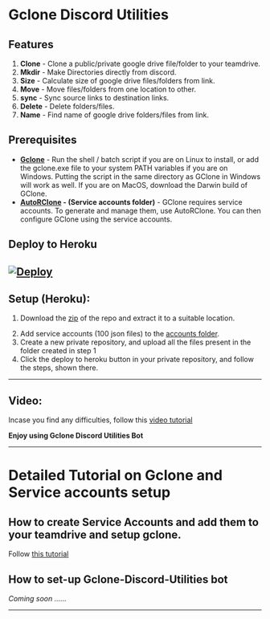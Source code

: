 # Gclone Discord Utilities
## Features
1. **Clone**  - Clone a public/private google drive file/folder to your teamdrive.
2. **Mkdir**  - Make Directories directly from discord.
3. **Size**   - Calculate size of google drive files/folders from link.
4. **Move**   - Move files/folders from one location to other.
5. **sync**   - Sync source links to destination links.
6. **Delete** - Delete folders/files.
7. **Name**   - Find name of google drive folders/files from link.
## Prerequisites
- **[Gclone](https://github.com/donwa/gclone)** - Run the shell / batch script if you are on Linux to install, or add the gclone.exe file to your system PATH variables if you are on Windows. Putting the script in the same directory as GClone in Windows will work as well. If you are on MacOS, download the Darwin build of GClone.
- **[AutoRClone](https://github.com/xyou365/autorclone) - (Service accounts folder)** - GClone requires service accounts. To generate and manage them, use AutoRClone. You can then configure GClone using the service accounts.

## Deploy to Heroku
[![Deploy](https://www.herokucdn.com/deploy/button.svg)](https://heroku.com/deploy)
---
## Setup (Heroku):
1. Download the [zip](https://codeload.github.com/jsmsj/Gclone-Discord-Utilities-Heroku/zip/refs/heads/main) of the repo and extract it to a suitable location.
<!-- Download the latest release of [gclone](https://github.com/donwa/gclone/releases/) and add the **gclone** file to the location, where you extracted .zip folder in step 1.-->
2. Add service accounts (100 json files) to the [accounts folder](accounts/).
3. Create a new private repository, and upload all the files present in the folder created in step 1
4. Click the deploy to heroku button in your private repository, and follow the steps, shown there.

---

## Video:
Incase you find any difficulties, follow this [video tutorial](https://google.com)


**Enjoy using Gclone Discord Utilities Bot**

---

# Detailed Tutorial on Gclone and Service accounts setup

## How to create Service Accounts and add them to your teamdrive and setup gclone.

Follow [this tutorial](https://rentry.co/gcloneguide)

## How to set-up Gclone-Discord-Utilities bot 

_Coming soon ......_

---
